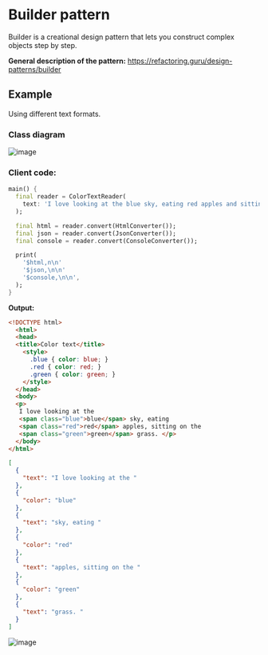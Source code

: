 # Builder pattern
Builder is a creational design pattern that lets you construct complex objects step by step.

**General description of the pattern:**
https://refactoring.guru/design-patterns/builder

## Example 
Using different text formats. 

### Class diagram
![image](https://user-images.githubusercontent.com/8049534/165747411-75d587d4-aa16-4a14-a16d-52f3fa461a11.png)

### Client code:
```dart
main() {
  final reader = ColorTextReader(
    text: 'I love looking at the blue sky, eating red apples and sitting on the green grass.',
  );

  final html = reader.convert(HtmlConverter());
  final json = reader.convert(JsonConverter());
  final console = reader.convert(ConsoleConverter());

  print(
    '$html,n\n'
    '$json,\n\n'
    '$console,\n\n',
  );
}
```

**Output:**
```html
<!DOCTYPE html>
  <html>
  <head>
  <title>Color text</title>
    <style>
      .blue { color: blue; }
      .red { color: red; }
      .green { color: green; }
    </style>
  </head>
  <body>
  <p>
   I love looking at the
   <span class="blue">blue</span> sky, eating
   <span class="red">red</span> apples, sitting on the
   <span class="green">green</span> grass. </p>
  </body>
</html>
```
```json
[
  {
    "text": "I love looking at the "
  },
  {
    "color": "blue"
  },
  {
    "text": "sky, eating "
  },
  {
    "color": "red"
  },
  {
    "text": "apples, sitting on the "
  },
  {
    "color": "green"
  },
  {
    "text": "grass. "
  }
]
```
![image](https://user-images.githubusercontent.com/8049534/150763802-9d21f8b7-011d-4ff5-bb53-5d8a3d6d1d4c.png)

